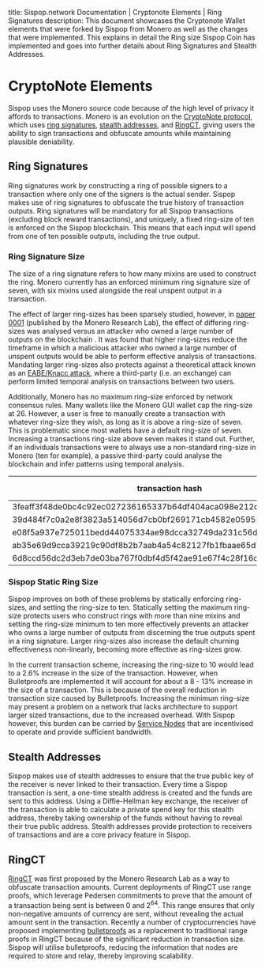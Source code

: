 title: Sispop.network Documentation | Cryptonote Elements | Ring Signatures
description: This document showcases the Cryptonote Wallet elements that were forked by Sispop from Monero as well as the changes that were implemented. This explains in detail the Ring size Sispop Coin has implemented and goes into further details about Ring Signatures and Stealth Addresses.

# CryptoNote Elements

Sispop uses the Monero source code because of the high level of privacy it affords to transactions. Monero is an evolution on the [CryptoNote protocol](https://cryptonote.org/whitepaper.pdf), which uses [ring signatures](#ring-signatures), [stealth addresses](#stealth-addresses), and [RingCT](#ringct), giving users the ability to sign transactions and obfuscate amounts while maintaining plausible deniability.

## Ring Signatures
Ring signatures work by constructing a ring of possible signers to a transaction where only one of the signers is the actual sender. Sispop makes use of ring signatures to obfuscate the true history of transaction outputs. Ring signatures will be mandatory for all Sispop transactions (excluding block reward transactions), and uniquely, a fixed ring-size of ten is enforced on the Sispop blockchain.  This means that each input will spend from one of ten possible outputs, including the true output.


### Ring Signature Size
The size of a ring signature refers to how many mixins are used to construct the ring. Monero currently has an enforced  minimum ring signature size of seven, with six mixins used alongside the real unspent output in a transaction.

The effect of larger ring-sizes has been sparsely studied, however, in [paper 0001](https://lab.getmonero.org/pubs/MRL-0001.pdf) (published by the Monero Research Lab), the effect of differing ring-sizes was analysed versus an attacker who owned a large number of outputs on the blockchain . It was found that higher ring-sizes reduce the timeframe in which a malicious attacker who owned a large number of unspent outputs would be able to perform effective analysis of transactions. Mandating larger ring-sizes also protects against a theoretical attack known as an [EABE/Knacc attack](https://github.com/monero-project/monero/issues/1673#issuecomment-312968452), where a third-party (i.e. an exchange) can perform limited temporal analysis on transactions between two users.

Additionally, Monero has no maximum ring-size enforced by network consensus rules. Many wallets like the Monero GUI wallet cap the ring-size at 26. However, a user is free to manually create a transaction with whatever ring-size they wish, as long as it is above a ring-size of seven. This is problematic since most wallets have a default ring-size of seven.  Increasing a transactions ring-size above seven makes it stand out.  Further, if an individuals transactions  were  to  always use a non-standard ring-size in Monero (ten for example), a passive third-party could analyse the blockchain and infer patterns using temporal analysis.

| transaction hash       | ring size           | tx size[kB]  |
| ------------- |:-------------:| -----:|
|3feaff3f48de0bc4c92ec027236165337b64df404aca098e212c1215e9456697|7|13.47|
|39d484f7c0a2e8f3823a514056d7cb0bf269171cb4582e05955d4c5ee995cad0|7|13.47|
|e08f5a937e725011bedd44075334ae98dcca32749da231c56da1278d49c0a231|7|13.50|
|ab35e69d9cca39219c90df8b2b7aab4a54c82127fb1fbaae65d76357f8f76387|7|13.5|
|6d8ccd56dc2d3eb7de03ba767f0dbf4d5f42ae91e67f4c28f16d6f8b0229c272|10|13.87|

### Sispop Static Ring Size

Sispop improves on both of these problems by statically enforcing ring-sizes, and setting the ring-size to ten. Statically setting the maximum ring-size protects users who construct rings with more than nine mixins and setting the ring-size minimum to ten more effectively prevents an attacker who owns a large number of outputs from discerning the true outputs spent in a ring signature. Larger ring-sizes also increase the default churning effectiveness non-linearly, becoming more effective as ring-sizes grow.

In the current transaction scheme, increasing the ring-size to 10 would lead to a 2.6% increase in the size of the transaction. However, when Bulletproofs are implemented it will account for about a 8 - 13% increase in the size of a transaction. This is because of the overall reduction in transaction size caused by Bulletproofs. Increasing the minimum ring-size may present a problem on a network that lacks architecture to support larger sized transactions, due to the increased overhead. With Sispop however, this burden can be carried by [Service Nodes](../ServiceNodes/SNOverview.md) that are incentivised to operate and provide sufficient bandwidth.

## Stealth Addresses
Sispop makes use of stealth addresses to ensure that the true public key of the receiver is never linked to their transaction. Every time a Sispop transaction is sent, a one-time stealth address is created and the funds are sent to this address. Using a Diffie-Hellman key exchange, the receiver of the transaction is able to calculate a private spend key for this stealth address, thereby taking ownership of the funds without having to reveal their true public address.  Stealth addresses provide protection to receivers of transactions and are a core privacy feature in Sispop.

## RingCT
[RingCT](https://lab.getmonero.org/pubs/MRL-0005.pdf) was first proposed by the Monero Research Lab as a way to obfuscate transaction amounts. Current deployments of RingCT use range proofs, which leverage Pedersen commitments to prove that the amount of a transaction being sent is between 0 and 2<sup>64</sup>. This range ensures that only non-negative amounts of currency are sent, without revealing the actual amount sent in the transaction. Recently a number of cryptocurrencies have proposed implementing [bulletproofs](https://eprint.iacr.org/2017/1066.pdf) as a replacement to traditional range proofs in RingCT because of the significant reduction in transaction size. Sispop will utilise bulletproofs, reducing the information that nodes are required to store and relay, thereby improving scalability.
